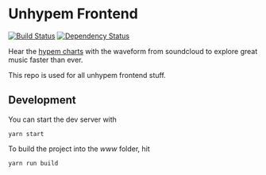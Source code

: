 # Unhypem Frontend

[![Build Status](https://img.shields.io/travis/feedm3/unhypem-frontend.svg?style=flat-square)](https://travis-ci.org/feedm3/unhypem-frontend)
[![Dependency Status](https://dependencyci.com/github/feedm3/unhypem-frontend/badge)](https://dependencyci.com/github/feedm3/unhypem-frontend)

Hear the [hypem charts](http://hypem.com/popular) with the waveform from soundcloud to explore great music faster than ever.

This repo is used for all unhypem frontend stuff.

## Development

You can start the dev server with
```
yarn start
```

To build the project into the _www_ folder, hit
```
yarn run build
```
